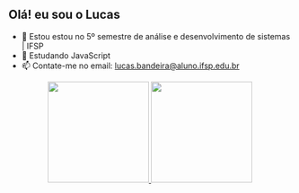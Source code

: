 ## Olá! eu sou o Lucas

- 🔭 Estou estou no 5º semestre de análise e desenvolvimento de sistemas | IFSP 
- 🌱 Estudando JavaScript
- 📫 Contate-me no email: lucas.bandeira@aluno.ifsp.edu.br

<div align="center">
  <a href="https://github.com/llucasbandeira">
  <img height="180em" src="https://github-readme-stats.vercel.app/api?username=llucasbandeira&show_icons=true&theme=radical&include_all_commits=true&count_private=true"/>
  <img height="180em" src="https://github-readme-stats.vercel.app/api/top-langs/?username=llucasbandeira&layout=compact&langs_count=7&theme=dark"/>
</div>
